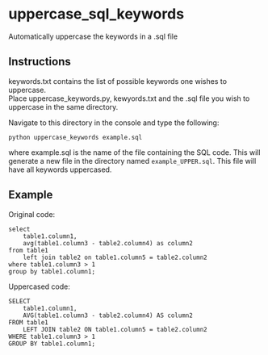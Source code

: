 # uppercase_sql_keywords
Automatically uppercase the keywords in a .sql file

## Instructions
keywords.txt contains the list of possible keywords one wishes to uppercase.  
Place uppercase_keywords.py, kewyords.txt and the .sql file you wish to uppercase in the same directory.

Navigate to this directory in the console and type the following:

`python uppercase_keywords example.sql`

where example.sql is the name of the file containing the SQL code. This will generate a new file in the directory named `example_UPPER.sql`. This file will have all keywords uppercased.

## Example

Original code:
```
select
    table1.column1,
    avg(table1.column3 - table2.column4) as column2
from table1
    left join table2 on table1.column5 = table2.column2
where table1.column3 > 1
group by table1.column1;
```

Uppercased code:

```
SELECT
    table1.column1,
    AVG(table1.column3 - table2.column4) AS column2
FROM table1
    LEFT JOIN table2 ON table1.column5 = table2.column2
WHERE table1.column3 > 1
GROUP BY table1.column1;
```
